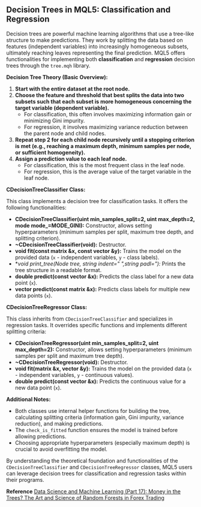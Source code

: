 ## Decision Trees in MQL5: Classification and Regression

Decision trees are powerful machine learning algorithms that use a tree-like structure to make predictions. They work by splitting the data based on features (independent variables) into increasingly homogeneous subsets, ultimately reaching leaves representing the final prediction. MQL5 offers functionalities for implementing both **classification** and **regression** decision trees through the `tree.mqh` library.

**Decision Tree Theory (Basic Overview):**

1. **Start with the entire dataset at the root node.**
2. **Choose the feature and threshold that best splits the data into two subsets such that each subset is more homogeneous concerning the target variable (dependent variable).**
    * For classification, this often involves maximizing information gain or minimizing Gini impurity.
    * For regression, it involves maximizing variance reduction between the parent node and child nodes.
3. **Repeat step 2 for each child node recursively until a stopping criterion is met (e.g., reaching a maximum depth, minimum samples per node, or sufficient homogeneity).**
4. **Assign a prediction value to each leaf node.**
    * For classification, this is the most frequent class in the leaf node.
    * For regression, this is the average value of the target variable in the leaf node.

**CDecisionTreeClassifier Class:**

This class implements a decision tree for classification tasks. It offers the following functionalities:

* **CDecisionTreeClassifier(uint min_samples_split=2, uint max_depth=2, mode mode_=MODE_GINI):** Constructor, allows setting hyperparameters (minimum samples per split, maximum tree depth, and splitting criterion).
* **~CDecisionTreeClassifier(void):** Destructor.
* **void fit(const matrix &x, const vector &y):** Trains the model on the provided data (`x` - independent variables, `y` - class labels).
* **void print_tree(Node *tree, string indent=" ",string padl="):** Prints the tree structure in a readable format.
* **double predict(const vector &x):** Predicts the class label for a new data point (`x`).
* **vector predict(const matrix &x):** Predicts class labels for multiple new data points (`x`).

**CDecisionTreeRegressor Class:**

This class inherits from `CDecisionTreeClassifier` and specializes in regression tasks. It overrides specific functions and implements different splitting criteria:

* **CDecisionTreeRegressor(uint min_samples_split=2, uint max_depth=2):** Constructor, allows setting hyperparameters (minimum samples per split and maximum tree depth).
* **~CDecisionTreeRegressor(void):** Destructor.
* **void fit(matrix &x, vector &y):** Trains the model on the provided data (`x` - independent variables, `y` - continuous values).
* **double predict(const vector &x):** Predicts the continuous value for a new data point (`x`).

**Additional Notes:**

* Both classes use internal helper functions for building the tree, calculating splitting criteria (information gain, Gini impurity, variance reduction), and making predictions.
* The `check_is_fitted` function ensures the model is trained before allowing predictions.
* Choosing appropriate hyperparameters (especially maximum depth) is crucial to avoid overfitting the model.

By understanding the theoretical foundation and functionalities of the `CDecisionTreeClassifier` and `CDecisionTreeRegressor` classes, MQL5 users can leverage decision trees for classification and regression tasks within their programs.

**Reference**
[Data Science and Machine Learning (Part 17): Money in the Trees? The Art and Science of Random Forests in Forex Trading](https://www.mql5.com/en/articles/13765)